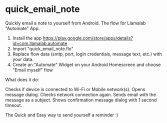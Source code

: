 # quick_email_note
Quickly email a note to yourself from Android. The flow for Llamalab "Automate" App.

1. Install the app https://play.google.com/store/apps/details?id=com.llamalab.automate
2. Import "quick_email_note.flo"
3. Replace flow data (smtp, port, login credentials, message text, etc.) with your data.
4. Create an "Automate" Widget on your Android Homescreen and choose "Email myself" flow

What does it do:

Checks if device is connected to Wi-Fi or Mobile network(s).
Opens message dialog.
Checks network connection again.
Sends email with the message as a subject.
Shows confirmation message dialog with 1 second timeout.

The Quick and Easy way to send yourself a reminder :)